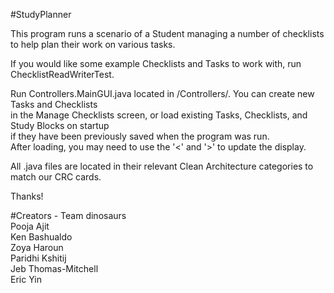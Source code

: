 #StudyPlanner

This  program runs a scenario of a Student managing a number of checklists to help
plan their work on various tasks.

If you would like some example Checklists and Tasks to work with, run ChecklistReadWriterTest. 

Run Controllers.MainGUI.java located in /Controllers/. You can create new Tasks and Checklists <br>
in the Manage Checklists screen, or load existing Tasks, Checklists, and Study Blocks on startup <br>
if they have been previously saved when the program was run. <br>
After loading, you may need to use the '<' and '>' to update the display.

All .java files are located in their relevant Clean Architecture
categories to match our CRC cards.

Thanks!

#Creators - Team dinosaurs <br>
Pooja Ajit <br>
Ken Bashualdo <br>
Zoya Haroun <br>
Paridhi Kshitij <br>
Jeb Thomas-Mitchell <br>
Eric Yin
